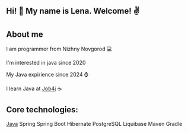 ## Hi! 👋 My name is Lena. Welcome! ✌️

## About me

I am programmer from Nizhny Novgorod 💻

I'm interested in java since 2020

My Java expirience since 2024 ⌚

I learn Java at [Job4j](https://job4j.ru/) ☕

## Core technologies:

[Java](https://camo.githubusercontent.com/d3a98f3edbf45f84cafdc984a1096222e4fa17cf392dd92ba8cc658fc483ab18/68747470733a2f2f696d672e736869656c64732e696f2f62616467652f4a6176612d253345253344253230382d6f72616e6765) Spring Spring Boot Hibernate PostgreSQL Liquibase Maven Gradle

<!--
**HelenaBond/HelenaBond** is a ✨ _special_ ✨ repository because its `README.md` (this file) appears on your GitHub profile.

Here are some ideas to get you started:

- 🔭 I’m currently working on ...
- 🌱 I’m currently learning ...
- 👯 I’m looking to collaborate on ...
- 🤔 I’m looking for help with ...
- 💬 Ask me about ...
- 📫 How to reach me: ...
- 😄 Pronouns: ...
- ⚡ Fun fact: ...
-->


